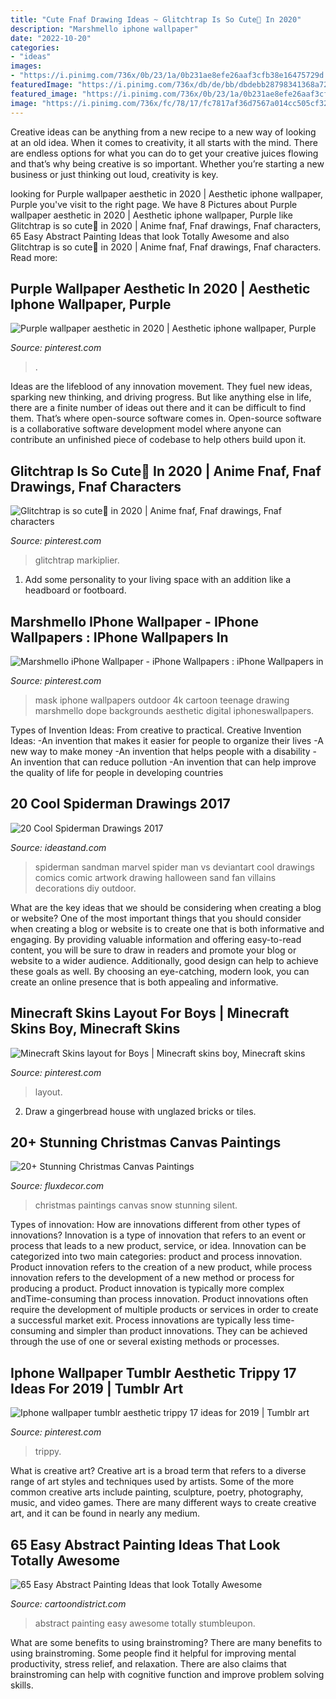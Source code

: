 ```yaml
---
title: "Cute Fnaf Drawing Ideas ~ Glitchtrap Is So Cute🌝 In 2020"
description: "Marshmello iphone wallpaper"
date: "2022-10-20"
categories:
- "ideas"
images:
- "https://i.pinimg.com/736x/0b/23/1a/0b231ae8efe26aaf3cfb38e16475729d.jpg"
featuredImage: "https://i.pinimg.com/736x/db/de/bb/dbdebb28798341368a7296bf9e7be476.jpg"
featured_image: "https://i.pinimg.com/736x/0b/23/1a/0b231ae8efe26aaf3cfb38e16475729d.jpg"
image: "https://i.pinimg.com/736x/fc/78/17/fc7817af36d7567a014cc505cf3293a8.jpg"
---
```



Creative ideas can be anything from a new recipe to a new way of looking at an old idea. When it comes to creativity, it all starts with the mind. There are endless options for what you can do to get your creative juices flowing and that’s why being creative is so important. Whether you’re starting a new business or just thinking out loud, creativity is key.

	

		
looking for Purple wallpaper aesthetic in 2020 | Aesthetic iphone wallpaper, Purple you've visit to the right page. We have 8 Pictures about Purple wallpaper aesthetic in 2020 | Aesthetic iphone wallpaper, Purple like Glitchtrap is so cute🌝 in 2020 | Anime fnaf, Fnaf drawings, Fnaf characters, 65 Easy Abstract Painting Ideas that look Totally Awesome and also Glitchtrap is so cute🌝 in 2020 | Anime fnaf, Fnaf drawings, Fnaf characters. Read more:
		
    
## Purple Wallpaper Aesthetic In 2020 | Aesthetic Iphone Wallpaper, Purple

<img loading=lazy src="https://i.pinimg.com/736x/ca/fd/15/cafd158691ff7a893dddabaff750315a.jpg" onerror="this.onerror=null;this.src='https://tse2.mm.bing.net/th?id=OIP.vtz9kVZSUNwG3pZOaFYk3gHaOp&amp;pid=15.1';" alt="Purple wallpaper aesthetic in 2020 | Aesthetic iphone wallpaper, Purple">

_Source: pinterest.com_

>. 

	

Ideas are the lifeblood of any innovation movement. They fuel new ideas, sparking new thinking, and driving progress. But like anything else in life, there are a finite number of ideas out there and it can be difficult to find them. That’s where open-source software comes in. Open-source software is a collaborative software development model where anyone can contribute an unfinished piece of codebase to help others build upon it.

    
## Glitchtrap Is So Cute🌝 In 2020 | Anime Fnaf, Fnaf Drawings, Fnaf Characters

<img loading=lazy src="https://i.pinimg.com/736x/63/bc/4b/63bc4b55ea794af72913a29ab8bbae06.jpg" onerror="this.onerror=null;this.src='https://tse2.mm.bing.net/th?id=OIP.8KjjpT-XZlcw76VBX0Q6cgHaMW&amp;pid=15.1';" alt="Glitchtrap is so cute🌝 in 2020 | Anime fnaf, Fnaf drawings, Fnaf characters">

_Source: pinterest.com_

>glitchtrap markiplier. 

	

1. Add some personality to your living space with an addition like a headboard or footboard.

    
## Marshmello IPhone Wallpaper - IPhone Wallpapers : IPhone Wallpapers In

<img loading=lazy src="https://i.pinimg.com/736x/fc/78/17/fc7817af36d7567a014cc505cf3293a8.jpg" onerror="this.onerror=null;this.src='https://tse2.mm.bing.net/th?id=OIP.959_RX9SW0ONAR_Bt6o8yQHaNK&amp;pid=15.1';" alt="Marshmello iPhone Wallpaper - iPhone Wallpapers : iPhone Wallpapers in">

_Source: pinterest.com_

>mask iphone wallpapers outdoor 4k cartoon teenage drawing marshmello dope backgrounds aesthetic digital iphoneswallpapers. 

	

Types of Invention Ideas: From creative to practical.
Creative Invention Ideas: 
-An invention that makes it easier for people to organize their lives 
-A new way to make money 
-An invention that helps people with a disability 
-An invention that can reduce pollution 
-An invention that can help improve the quality of life for people in developing countries

    
## 20 Cool Spiderman Drawings 2017

<img loading=lazy src="https://ideastand.com/wp-content/uploads/2014/07/spiderman-drawings/10-spiderman-drawings.jpg" onerror="this.onerror=null;this.src='https://tse1.mm.bing.net/th?id=OIP.FZw-3YfbV509bX-MAGQLowHaLG&amp;pid=15.1';" alt="20 Cool Spiderman Drawings 2017">

_Source: ideastand.com_

>spiderman sandman marvel spider man vs deviantart cool drawings comics comic artwork drawing halloween sand fan villains decorations diy outdoor. 

	

What are the key ideas that we should be considering when creating a blog or website?
One of the most important things that you should consider when creating a blog or website is to create one that is both informative and engaging. By providing valuable information and offering easy-to-read content, you will be sure to draw in readers and promote your blog or website to a wider audience. Additionally, good design can help to achieve these goals as well. By choosing an eye-catching, modern look, you can create an online presence that is both appealing and informative.

    
## Minecraft Skins Layout For Boys | Minecraft Skins Boy, Minecraft Skins

<img loading=lazy src="https://i.pinimg.com/736x/0b/23/1a/0b231ae8efe26aaf3cfb38e16475729d.jpg" onerror="this.onerror=null;this.src='https://tse2.mm.bing.net/th?id=OIP.uzG01vU5Wk9U1vk0SLx62gHaJ4&amp;pid=15.1';" alt="Minecraft Skins layout for Boys | Minecraft skins boy, Minecraft skins">

_Source: pinterest.com_

>layout. 

	

2. Draw a gingerbread house with unglazed bricks or tiles.

    
## 20+ Stunning Christmas Canvas Paintings

<img loading=lazy src="https://fluxdecor.com/wp-content/uploads/2016/12/christmas-canvas-paintings/4-christmas-canvas-paintings.jpg" onerror="this.onerror=null;this.src='https://tse1.mm.bing.net/th?id=OIP.zHBcYno4lPKcd8sLarLK8wHaJi&amp;pid=15.1';" alt="20+ Stunning Christmas Canvas Paintings">

_Source: fluxdecor.com_

>christmas paintings canvas snow stunning silent. 

	

Types of innovation: How are innovations different from other types of innovations?
Innovation is a type of innovation that refers to an event or process that leads to a new product, service, or idea. Innovation can be categorized into two main categories: product and process innovation. Product innovation refers to the creation of a new product, while process innovation refers to the development of a new method or process for producing a product. 
Product innovation is typically more complex andTime-consuming than process innovation. Product innovations often require the development of multiple products or services in order to create a successful market exit. Process innovations are typically less time-consuming and simpler than product innovations. They can be achieved through the use of one or several existing methods or processes.

    
## Iphone Wallpaper Tumblr Aesthetic Trippy 17 Ideas For 2019 | Tumblr Art

<img loading=lazy src="https://i.pinimg.com/736x/db/de/bb/dbdebb28798341368a7296bf9e7be476.jpg" onerror="this.onerror=null;this.src='https://tse4.mm.bing.net/th?id=OIP.uBcJfOaNZS2xwFX196RrkwAAAA&amp;pid=15.1';" alt="Iphone wallpaper tumblr aesthetic trippy 17 ideas for 2019 | Tumblr art">

_Source: pinterest.com_

>trippy. 

	

What is creative art?
Creative art is a broad term that refers to a diverse range of art styles and techniques used by artists. Some of the more common creative arts include painting, sculpture, poetry, photography, music, and video games. There are many different ways to create creative art, and it can be found in nearly any medium.

    
## 65 Easy Abstract Painting Ideas That Look Totally Awesome

<img loading=lazy src="http://www.cartoondistrict.com/wp-content/uploads/2017/05/Easy-Abstract-Painting-Ideas37.jpg" onerror="this.onerror=null;this.src='https://tse3.mm.bing.net/th?id=OIP.Q-Qz5tIBlcMMBTShQnF-HgHaKV&amp;pid=15.1';" alt="65 Easy Abstract Painting Ideas that look Totally Awesome">

_Source: cartoondistrict.com_

>abstract painting easy awesome totally stumbleupon. 

	

What are some benefits to using brainstroming?
There are many benefits to using brainstroming. Some people find it helpful for improving mental productivity, stress relief, and relaxation. There are also claims that brainstroming can help with cognitive function and improve problem solving skills.

